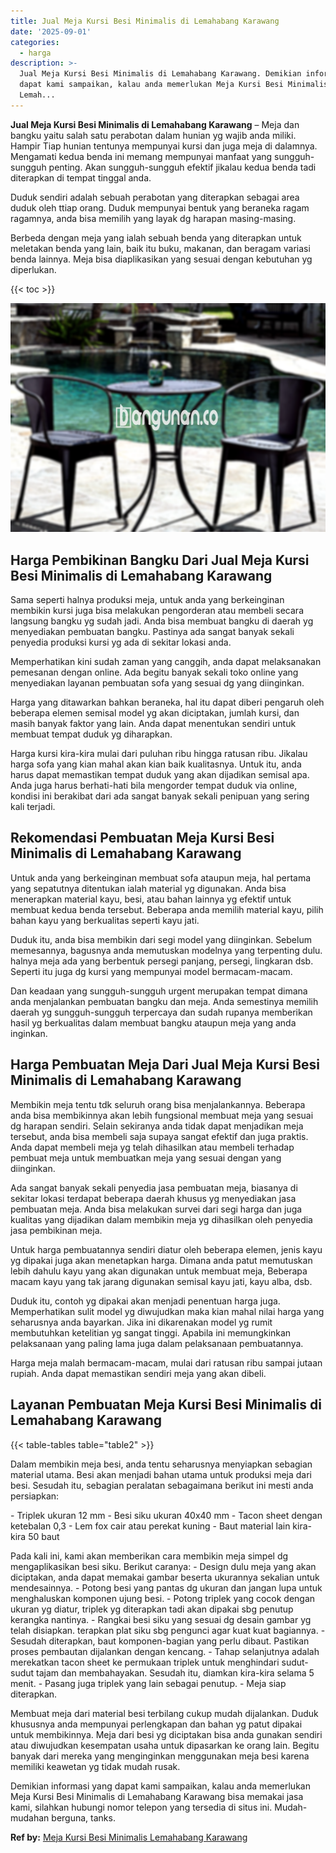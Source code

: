 ```yaml
---
title: Jual Meja Kursi Besi Minimalis di Lemahabang Karawang
date: '2025-09-01'
categories:
  - harga
description: >-
  Jual Meja Kursi Besi Minimalis di Lemahabang Karawang. Demikian informasi yang
  dapat kami sampaikan, kalau anda memerlukan Meja Kursi Besi Minimalis di
  Lemah...
---
```


**Jual Meja Kursi Besi Minimalis di Lemahabang Karawang** – Meja dan bangku yaitu salah satu perabotan dalam hunian yg wajib anda miliki. Hampir Tiap hunian tentunya mempunyai kursi dan juga meja di dalamnya. Mengamati kedua benda ini memang mempunyai manfaat yang sungguh-sungguh penting. Akan sungguh-sungguh efektif jikalau kedua benda tadi diterapkan di tempat tinggal anda.

Duduk sendiri adalah sebuah perabotan yang diterapkan sebagai area duduk oleh ttiap orang. Duduk mempunyai bentuk yang beraneka ragam ragamnya, anda bisa memilih yang layak dg harapan masing-masing.

Berbeda dengan meja yang ialah sebuah benda yang diterapkan untuk meletakan benda yang lain, baik itu buku, makanan, dan beragam variasi benda lainnya. Meja bisa diaplikasikan yang sesuai dengan kebutuhan yg diperlukan.

{{< toc >}}

![Jual Meja Kursi Besi Minimalis di Lemahabang Karawang](/images/jual-meja-besi-murah21.png)

## Harga Pembikinan Bangku Dari Jual Meja Kursi Besi Minimalis di Lemahabang Karawang

Sama seperti halnya produksi meja, untuk anda yang berkeinginan membikin kursi juga bisa melakukan pengorderan atau membeli secara langsung bangku yg sudah jadi. Anda bisa membuat bangku di daerah yg menyediakan pembuatan bangku. Pastinya ada sangat banyak sekali penyedia produksi kursi yg ada di sekitar lokasi anda.

Memperhatikan kini sudah zaman yang canggih, anda dapat melaksanakan pemesanan dengan online. Ada begitu banyak sekali toko online yang menyediakan layanan pembuatan sofa yang sesuai dg yang diinginkan.

Harga yang ditawarkan bahkan beraneka, hal itu dapat diberi pengaruh oleh beberapa elemen semisal model yg akan diciptakan, jumlah kursi, dan masih banyak faktor yang lain. Anda dapat menentukan sendiri untuk membuat tempat duduk yg diharapkan.

Harga kursi kira-kira mulai dari puluhan ribu hingga ratusan ribu. Jikalau harga sofa yang kian mahal akan kian baik kualitasnya. Untuk itu, anda harus dapat memastikan tempat duduk yang akan dijadikan semisal apa. Anda juga harus berhati-hati bila mengorder tempat duduk via online, kondisi ini berakibat dari ada sangat banyak sekali penipuan yang sering kali terjadi.

## Rekomendasi Pembuatan Meja Kursi Besi Minimalis di Lemahabang Karawang

Untuk anda yang berkeinginan membuat sofa ataupun meja, hal pertama yang sepatutnya ditentukan ialah material yg digunakan. Anda bisa menerapkan material kayu, besi, atau bahan lainnya yg efektif untuk membuat kedua benda tersebut. Beberapa anda memilih material kayu, pilih bahan kayu yang berkualitas seperti kayu jati.

Duduk itu, anda bisa membikin dari segi model yang diinginkan. Sebelum memesannya, bagusnya anda memutuskan modelnya yang terpenting dulu. halnya meja ada yang berbentuk persegi panjang, persegi, lingkaran dsb. Seperti itu juga dg kursi yang mempunyai model bermacam-macam.

Dan keadaan yang sungguh-sungguh urgent merupakan tempat dimana anda menjalankan pembuatan bangku dan meja. Anda semestinya memilih daerah yg sungguh-sungguh terpercaya dan sudah rupanya memberikan hasil yg berkualitas dalam membuat bangku ataupun meja yang anda inginkan.

## Harga Pembuatan Meja Dari Jual Meja Kursi Besi Minimalis di Lemahabang Karawang

Membikin meja tentu tdk seluruh orang bisa menjalankannya. Beberapa anda bisa membikinnya akan lebih fungsional membuat meja yang sesuai dg harapan sendiri. Selain sekiranya anda tidak dapat menjadikan meja tersebut, anda bisa membeli saja supaya sangat efektif dan juga praktis. Anda dapat membeli meja yg telah dihasilkan atau membeli terhadap pembuat meja untuk membuatkan meja yang sesuai dengan yang diinginkan.

Ada sangat banyak sekali penyedia jasa pembuatan meja, biasanya di sekitar lokasi terdapat beberapa daerah khusus yg menyediakan jasa pembuatan meja. Anda bisa melakukan survei dari segi harga dan juga kualitas yang dijadikan dalam membikin meja yg dihasilkan oleh penyedia jasa pembikinan meja.

Untuk harga pembuatannya sendiri diatur oleh beberapa elemen, jenis kayu yg dipakai juga akan menetapkan harga. Dimana anda patut memutuskan lebih dahulu kayu yang akan digunakan untuk membuat meja, Beberapa macam kayu yang tak jarang digunakan semisal kayu jati, kayu alba, dsb.

Duduk itu, contoh yg dipakai akan menjadi penentuan harga juga. Memperhatikan sulit model yg diwujudkan maka kian mahal nilai harga yang seharusnya anda bayarkan. Jika ini dikarenakan model yg rumit membutuhkan ketelitian yg sangat tinggi. Apabila ini memungkinkan pelaksanaan yang paling lama juga dalam pelaksanaan pembuatannya.

Harga meja malah bermacam-macam, mulai dari ratusan ribu sampai jutaan rupiah. Anda dapat memastikan sendiri meja yang akan dibeli.

## Layanan Pembuatan Meja Kursi Besi Minimalis di Lemahabang Karawang

{{< table-tables table="table2" >}}

Dalam membikin meja besi, anda tentu seharusnya menyiapkan sebagian material utama. Besi akan menjadi bahan utama untuk produksi meja dari besi. Sesudah itu, sebagian peralatan sebagaimana berikut ini mesti anda persiapkan:

\- Triplek ukuran 12 mm - Besi siku ukuran 40x40 mm - Tacon sheet dengan ketebalan 0,3 - Lem fox cair atau perekat kuning - Baut material lain kira-kira 50 baut

Pada kali ini, kami akan memberikan cara membikin meja simpel dg mengaplikasikan besi siku. Berikut caranya: - Design dulu meja yang akan diciptakan, anda dapat memakai gambar beserta ukurannya sekalian untuk mendesainnya. - Potong besi yang pantas dg ukuran dan jangan lupa untuk menghaluskan komponen ujung besi. - Potong triplek yang cocok dengan ukuran yg diatur, triplek yg diterapkan tadi akan dipakai sbg penutup kerangka nantinya. - Rangkai besi siku yang sesuai dg desain gambar yg telah disiapkan. terapkan plat siku sbg pengunci agar kuat kuat bagiannya. - Sesudah diterapkan, baut komponen-bagian yang perlu dibaut. Pastikan proses pembautan dijalankan dengan kencang. - Tahap selanjutnya adalah merekatkan tacon sheet ke permukaan triplek untuk menghindari sudut-sudut tajam dan membahayakan. Sesudah itu, diamkan kira-kira selama 5 menit. - Pasang juga triplek yang lain sebagai penutup. - Meja siap diterapkan.

Membuat meja dari material besi terbilang cukup mudah dijalankan. Duduk khususnya anda mempunyai perlengkapan dan bahan yg patut dipakai untuk membikinnya. Meja dari besi yg diciptakan bisa anda gunakan sendiri atau diwujudkan kesempatan usaha untuk dipasarkan ke orang lain. Begitu banyak dari mereka yang menginginkan menggunakan meja besi karena memiliki keawetan yg tidak mudah rusak.

Demikian informasi yang dapat kami sampaikan, kalau anda memerlukan Meja Kursi Besi Minimalis di Lemahabang Karawang bisa memakai jasa kami, silahkan hubungi nomor telepon yang tersedia di situs ini. Mudah-mudahan berguna, tanks.

**Ref by:** [Meja Kursi Besi Minimalis Lemahabang Karawang](https://id.wikipedia.org/wiki/Meja)
